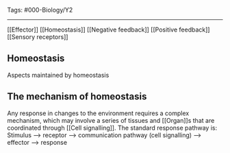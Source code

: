 Tags: #000-Biology/Y2 

---
[[Effector]]
[[Homeostasis]]
[[Negative feedback]]
[[Positive feedback]]
[[Sensory receptors]]

## Homeostasis
Aspects maintained by homeostasis
## The mechanism of homeostasis
Any response in changes to the environment requires a complex mechanism, which may involve a series of tissues and [[Organ]]s that are coordinated through [[Cell signalling]]. The standard response pathway is: 
Stimulus --> receptor --> communication pathway (cell signalling) --> effector --> response

